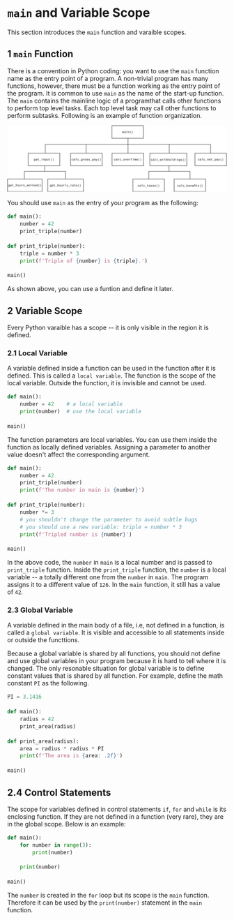 # `main` and Variable Scope

This section introduces the `main` function and varaible scopes.

## 1 `main` Function

There is a convention in Python coding: you want to use the `main` function name as the entry point of a program. A non-trivial program has many functions, however, there must be a function working as the entry point of the program. It is common to use `main` as the name of the start-up function. The `main` contains the mainline logic of a programthat calls other functions to perform top level tasks. Each top level task may call other functions to perform subtasks. Following is an example of function organization.

![structure](images/structure.png)

You should use `main` as the entry of your program as the following:

```python
def main():
    number = 42
    print_triple(number)

def print_triple(number):
    triple = number * 3
    print(f'Triple of {number} is {triple}.')

main()
```

As shown above, you can use a funtion and define it later.

## 2 Variable Scope

Every Python varaible has a scope -- it is only visible in the region it is defined.

### 2.1 Local Variable

A variable defined inside a function can be used in the function after it is defined. This is called a `local variable`. The function is the scope of the local variable. Outside the function, it is invisible and cannot be used.

```python
def main():
    number = 42    # a local variable
    print(number)  # use the local variable

main()
```

The function parameters are local variables. You can use them inside the function as locally defined variables. Assigning a parameter to another value doesn't affect the corresponding argument.

```python
def main():
    number = 42
    print_triple(number)
    print(f'The number in main is {number}')

def print_triple(number):
    number *= 3
    # you shouldn't change the parameter to avoid subtle bugs
    # you should use a new variable: triple = number * 3
    print(f'Tripled number is {number}')

main()
```

In the above code, the `number` in `main` is a local number and is passed to `print_triple` function. Inside the `print_triple` function, the `number` is a local variable -- a totally different one from the `number` in `main`. The program assigns it to a different value of `126`. In the `main` function, it still has a value of `42`.

### 2.3 Global Variable

A variable defined in the main body of a file, i.e, not defined in a function, is called a `global variable`. It is visible and accessible to all statements inside or outside the functtions.

Because a global variable is shared by all functions, you should not define and use global variables in your program because it is hard to tell where it is changed. The only resonable situation for global variable is to define constant values that is shared by all function. For example, define the math constant `PI` as the following.

```python
PI = 3.1416

def main():
    radius = 42
    print_area(radius)

def print_area(radius):
    area = radius * radius * PI
    print(f'The area is {area: .2f}')

main()
```

## 2.4 Control Statements

The scope for variables defined in control statements `if`, `for` and `while` is its enclosing function. If they are not defined in a function (very rare), they are in the global scope. Below is an example:

```python
def main():
    for number in range(3):
        print(number)

    print(number)

main()
```

The `number` is created in the `for` loop but its scope is the `main` function. Therefore it can be used by the `print(number)` statement in the `main` function.
